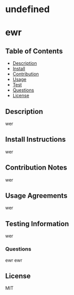 # undefined

# ewr

## Table of Contents
* [Description](#description)
* [Install](#install)
* [Contribution](#contribution)
* [Usage](#usage)
* [Test](#test)
* [Questions](#questions)
* [License](#license)


## Description
wer

## Install Instructions
wer

## Contribution Notes
wer

## Usage Agreements
wer

## Testing Information
wer

### Questions
ewr
ewr

## License
MIT

